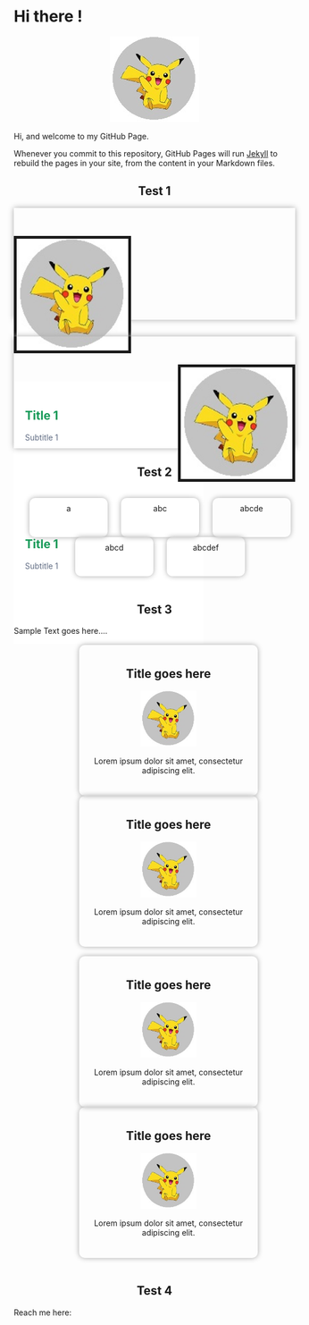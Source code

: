 # Hi there !

<p align="center">
  <img src="https://raw.githubusercontent.com/jamiejonna28/jamiejonna28.github.io/main/hi.jpg" />
</p>

Hi, and welcome to my GitHub Page.

Whenever you commit to this repository, GitHub Pages will run [Jekyll](https://jekyllrb.com/) to rebuild the pages in your site, from the content in your Markdown files.

<center><h2>Test 1</h2></center>
<div class = "ediv">
  <img src = "https://raw.githubusercontent.com/jamiejonna28/jamiejonna28.github.io/main/hi.jpg" class = "pic">
  <div class = "textdiv">
    <h2 class = "title"> Title 1</h2>
    <p class = "subtitle"> Subtitle 1 </p>
  </div>
</div>

<div class = "ediv">
  <img src = "https://raw.githubusercontent.com/jamiejonna28/jamiejonna28.github.io/main/hi.jpg" class = "pic2">
  <div class = "textdiv">
    <h2 class = "title"> Title 1</h2>
    <p class = "subtitle"> Subtitle 1 </p>
  </div>
</div>

<center><h2> Test 2</h2></center>
<br/>
<div id = "wrapper">
  <div id = "one" class = "box">a</div>
  <div id = "two" class = "box">abc</div>
  <div id = "three" class = "box">abcde</div>
  <div id = "four" class = "box">abcd</div>
  <div id = "five" class = "box">abcdef</div>
</div>

<br/>

<center><h2> Test 3</h2></center>
Sample Text goes here....
<br/><br/>
<div id = "wrapper">
  <div class = "box2">
    <h2>Title goes here</h2>
    <p></p>
    <img src = "https://raw.githubusercontent.com/jamiejonna28/jamiejonna28.github.io/main/hi.jpg" width = "100px" height = "100px">
    <p></p>
    Lorem ipsum dolor sit amet, consectetur adipiscing elit.
  </div>
  <div class = "box2">
    <h2>Title goes here</h2>
    <p></p>
    <img src = "https://raw.githubusercontent.com/jamiejonna28/jamiejonna28.github.io/main/hi.jpg" width = "100px" height = "100px">
    <p></p>
    Lorem ipsum dolor sit amet, consectetur adipiscing elit.
  </div>
</div>

<br/>

<div id = "wrapper">
  <div class = "box2">
    <h2>Title goes here</h2>
    <p></p>
    <img src = "https://raw.githubusercontent.com/jamiejonna28/jamiejonna28.github.io/main/hi.jpg" width = "100px" height = "100px">
    <p></p>
    Lorem ipsum dolor sit amet, consectetur adipiscing elit.
  </div>
  <div class = "box2">
    <h2>Title goes here</h2>
    <p></p>
    <img src = "https://raw.githubusercontent.com/jamiejonna28/jamiejonna28.github.io/main/hi.jpg" width = "100px" height = "100px">
    <p></p>
    Lorem ipsum dolor sit amet, consectetur adipiscing elit.
  </div>
</div>

<br/>
<center><h2> Test 4</h2></center>
Reach me here: 

<style>
  .ediv
  {
    width: 100%;
    height: 200px;
    box-shadow: 0px 0px 10px #A9A9A9;
    float: right;
    margin-bottom: 30px;
  }
               
 .pic
  {
    width: 200px;
    height: 200px;
    border: 5px solid;
    float: left;
    margin: 50px 0px;
  }
  
 .pic2
  {
    width: 200px;
    height: 200px;
    border: 5px solid;
    float: right;
    margin: 50px 0px;
  }
  
 .textdiv
 {
   background-color: white;
   float: left;
   width: 300px;
   padding: 20px;
   height: 200px;
 }
  
 .title
 {
   color: #159957;
 }
  
 .subtitle
 {
   color: #606c83;
 }
  
 #wrapper
 {
   text-align: center;
 }
 
 .box
 {
   width: 120px;
   height: 50px;
   display: inline-block;
   box-shadow: 0px 0px 10px #A9A9A9;
   margin-left: 20px;
   border-radius: 10px;
   padding: 10px;
 }

 .box2
 {
   width: 300px;
   height: 250px;
   display: inline-block;
   box-shadow: 0px 0px 10px #A9A9A9;
   margin-left: 50px;
   border-radius: 10px;
   padding: 10px;
 }
  
 .box2:hover
 {
   box-shadow: 0px 0px 10px black;
 }
</style>

